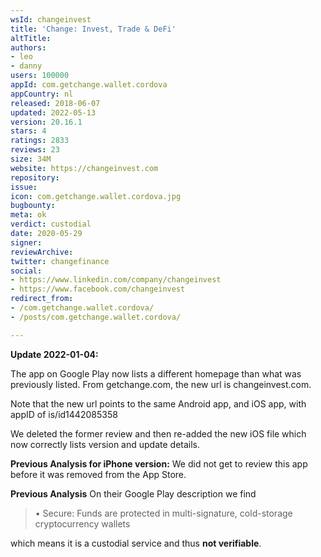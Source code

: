 ```yaml
---
wsId: changeinvest
title: 'Change: Invest, Trade & DeFi'
altTitle: 
authors:
- leo
- danny
users: 100000
appId: com.getchange.wallet.cordova
appCountry: nl
released: 2018-06-07
updated: 2022-05-13
version: 20.16.1
stars: 4
ratings: 2833
reviews: 23
size: 34M
website: https://changeinvest.com
repository: 
issue: 
icon: com.getchange.wallet.cordova.jpg
bugbounty: 
meta: ok
verdict: custodial
date: 2020-05-29
signer: 
reviewArchive: 
twitter: changefinance
social:
- https://www.linkedin.com/company/changeinvest
- https://www.facebook.com/changeinvest
redirect_from:
- /com.getchange.wallet.cordova/
- /posts/com.getchange.wallet.cordova/

---
```


**Update 2022-01-04:**

The app on Google Play now lists a different homepage than what was previously listed. From getchange.com, the new url is changeinvest.com.

Note that the new url points to the same Android app, and iOS app, with appID of is/id1442085358

We deleted the former review and then re-added the new iOS file which now correctly lists version and update details. 

**Previous Analysis for iPhone version:**
We did not get to review this app before it was removed from the App Store.


**Previous Analysis**
On their Google Play description we find

> • Secure: Funds are protected in multi-signature, cold-storage cryptocurrency
  wallets

which means it is a custodial service and thus **not verifiable**.
